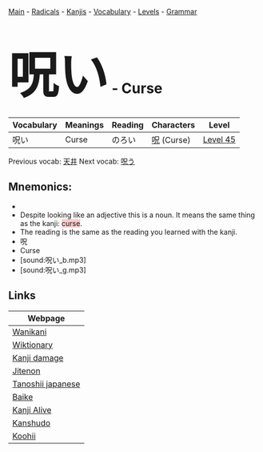 <style> bigfont {font-size: 100px}</style>
[Main](../README.md) -
[Radicals](../radicals.md) -
[Kanjis](../kanjis.md) -
[Vocabulary](../vocabulary.md) -
[Levels](../levels.md) -
[Grammar](../grammar.md)
# <bigfont> 呪い</bigfont> - Curse 

| Vocabulary | Meanings | Reading | Characters | Level |
| --- | --- | --- | --- | --- |
| 呪い | Curse | のろい |  [呪](../kanjis/呪.md) (Curse) | [Level 45](../levels/wk_level45.md) |

Previous vocab: [天井](天井.md) Next vocab: [呪う](呪う.md) 

## Mnemonics:

* 
* Despite looking like an adjective this is a noun. It means the same thing as the kanji: <span style="background-color:#ffcccb"> curse</span>.
* The reading is the same as the reading you learned with the kanji.
* 呪
* Curse
* [sound:呪い_b.mp3]
* [sound:呪い_g.mp3]


## Links 

| Webpage |
| --- |
| [Wanikani          ](https://www.wanikani.com/kanji/呪い) |
| [Wiktionary        ](https://en.wiktionary.org/wiki/呪い) |
| [Kanji damage      ](http://www.kanjidamage.com/kanji/search?utf8=✓&q=呪い) |
| [Jitenon           ](https://jitenon.com/kanji/呪い) |
| [Tanoshii japanese ](https://www.tanoshiijapanese.com/dictionary/kanji.cfm?k=呪い) |
| [Baike             ](https://baike.baidu.com/item/呪い) |
| [Kanji Alive       ](https://app.kanjialive.com/呪い) |
| [Kanshudo          ](https://www.kanshudo.com/searchmn?q=呪い) |
| [Koohii            ](https://kanji.koohii.com/study/kanji/呪い) |
